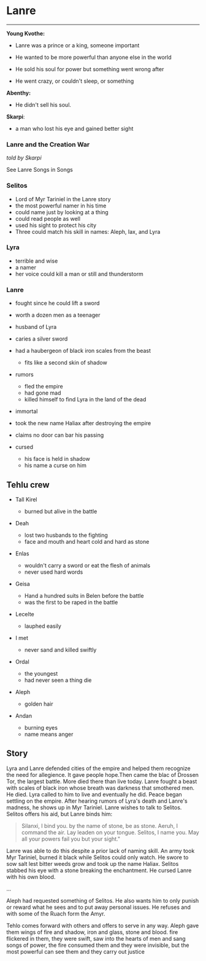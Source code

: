 # Lanre

---

**Young Kvothe:**

* Lanre was a prince or a king, someone important

* He wanted to be more powerful than anyone else in the world

* He sold his soul for power but something went wrong after

* He went crazy, or couldn't sleep, or something


**Abenthy:**

* He didn't sell his soul.

**Skarpi**:

* a man who lost his eye and gained better sight

### Lanre and the Creation War

_told by Skarpi_

See Lanre Songs in Songs

### Selitos

* Lord of Myr Tariniel in the Lanre story
* the most powerful namer in his time
* could name just by looking at a thing
* could read people as well
* used his sight to protect his city
* Three could match his skill in names: Aleph, Iax, and Lyra

### Lyra

* terrible and wise
* a namer
* her voice could kill a man or still and thunderstorm

### Lanre

* fought since he could lift a sword
* worth a dozen men as a teenager
* husband of Lyra
* caries a silver sword
* had a haubergeon of black iron scales from the beast

  * fits like a second skin of shadow

* rumors

  * fled the empire
  * had gone mad
  * killed himself to find Lyra in the land of the dead

* immortal

* took the new name Haliax after destroying the empire

* claims no door can bar his passing

* cursed

  * his face is held in shadow
  * his name a curse on him


## Tehlu crew

* Tall Kirel

  * burned but alive in the battle

* Deah

  * lost two husbands to the fighting
  * face and mouth and heart cold and hard as stone

* Enlas

  * wouldn't carry a sword or eat the flesh of animals
  * never used hard words

* Geisa

  * Hand a hundred suits in Belen before the battle
  * was the first to be raped in the battle

* Lecelte

  * lauphed easily

* I met

  * never sand and killed swiftly

* Ordal

  * the youngest
  * had never seen a thing die

* Aleph

  * golden hair

* Andan

  * burning eyes
  * name means anger


## Story

Lyra and Lanre defended cities of the empire and helped them recognize the need for allegience. It gave people hope.Then came the blac of Drossen Tor, the largest battle. More died there than live today. Lanre fought a beast with scales of black iron whose breath was darkness  that smothered men. He died. Lyra called to him to live and eventually he did. Peace began settling on the empire. After hearing rumors of Lyra's death and Lanre's madness, he shows up  in Myr Tariniel. Lanre wishes to talk to Selitos. Selitos offers his aid, but Lanre binds him:

> Silanxi, I bind you. by the name of stone, be as stone. Aeruh, I command the air. Lay leaden on your tongue. Selitos, I name you. May all your powers fail you but your sight."

Lanre was able to do this despite a prior lack of naming skill. An army took Myr Tariniel,  burned it black while Selitos could only watch. He swore to sow salt lest bitter weeds grow and took up the name Haliax. Selitos stabbed his eye with a stone breaking the enchantment. He cursed Lanre with his own blood.

...

Aleph had requested something of Selitos. He also wants him to only punish or reward what he sees and to put away personal issues. He refuses and with some of the Ruach form the Amyr.

Tehlo comes forward with others and offers to serve in any way. Aleph gave them wings of fire and shadow, iron and glass, stone and blood. fire flickered in them, they were swift, saw into the hearts of men and sang songs of power, the fire consumed them and they were invisible, but the most powerful can see them and they carry out justice

